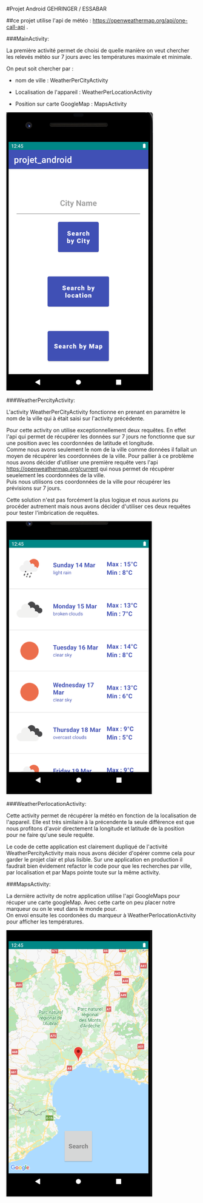  #Projet Android GEHRINGER / ESSABAR
 
 
 ##ce projet utilise l'api de météo : https://openweathermap.org/api/one-call-api .
 
 
 ###MainActivity:
 
 La première activité permet de choisi de quelle manière on veut chercher les relevés météo sur 7 jours avec les températures maximale et minimale.

 On peut soit chercher par : 
  
  - nom de ville :  WeatherPerCityActivity
  
  - Localisation de l'appareil : WeatherPerLocationActivity
 
  - Position sur carte GoogleMap : MapsActivity
  
![](srcReadme/MainAct.png)


###WeatherPercityActivity:

L'activity WeatherPerCityActivity fonctionne en prenant en paramètre le nom de la ville qui à était saisi sur l'activity précédente. 

Pour cette activity on utilise exceptionnellement deux requêtes. En effet l'api qui permet de récupérer les données sur 7 jours ne fonctionne que sur une position avec les coordonnées de latitude et longitude.  
Comme nous avons seulement le nom de la ville comme données il fallait un moyen de récupérer les coordonnées de la ville. Pour pallier à ce problème nous avons décider d'utiliser une première requête vers l'api https://openweathermap.org/current qui nous permet de récupérer seuelement les coordonnées de la ville.    
Puis nous utilisons ces coordonnées de la ville pour récupérer les prévisions sur 7 jours.

Cette solution n'est pas forcément la plus logique et nous aurions pu procéder autrement mais nous avons décider d'utiliser ces deux requêtes pour tester l'imbrication de requêtes. 


![](srcReadme/meteoList.png)


###WeatherPerlocationActivity:

Cette activity permet de récupérer la météo en fonction de la localisation de l'appareil.
Elle est très similaire à la précendente la seule différence est que nous profitons d'avoir directement la longitude et latitude de la position pour ne faire qu'une seule requête.

Le code de cette application est clairement dupliqué de l'activité WeatherPercityActivity mais nous avons décider d'opérer comme cela pour garder le projet clair et plus lisible. 
Sur une application en production il faudrait bien évidement refactor le code pour que les recherches par ville, par localisation et par Maps pointe toute sur la même activity.


###MapsActivity:

La dernière activity de notre application utilise l'api GoogleMaps pour récuper une carte googleMap.
Avec cette carte on peu placer notre marqueur ou on le veut dans le monde pour.  
On envoi ensuite les coordonées du marqueur à WeatherPerlocationActivity pour afficher les températures.

![](srcReadme/mapList.png)